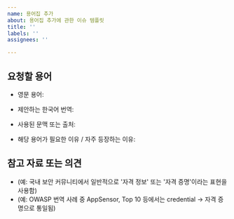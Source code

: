 ```yaml
---
name: 용어집 추가
about: 용어집 추가에 관한 이슈 템플릿
title: ''
labels: ''
assignees: ''

---
```


<!---
이슈를 올리기전에 확인해주세요:
- 유사한 요청이 이미 논의된 적이 있는지 이슈(issues)를 먼저 검색해 주세요.
- [최신 버전](https://github.com/OWASP/ASVS/tree/master/5.0)을 참고하고 있는지 확인해 주세요.
- 이슈 승인되면 용어집 스프레드시트에 반영 됩니다.

-->
## 요청할 용어

- 영문 용어:
  <!---(예: credential)-->

- 제안하는 한국어 번역:
  <!---(예: 자격 증명)-->

- 사용된 문맥 또는 출처: 
  <!---(예: 0x03-Authentication.md / "The user must provide valid credentials.")-->

- 해당 용어가 필요한 이유 / 자주 등장하는 이유:
  <!---(예: 여러 챕터에서 반복 사용되며 다양한 번역이 혼용되고 있음)-->

## 참고 자료 또는 의견

- (예: 국내 보안 커뮤니티에서 일반적으로 '자격 정보' 또는 '자격 증명'이라는 표현을 사용함)
- (예: OWASP 번역 사례 중 AppSensor, Top 10 등에서는 credential → 자격 증명으로 통일됨)
